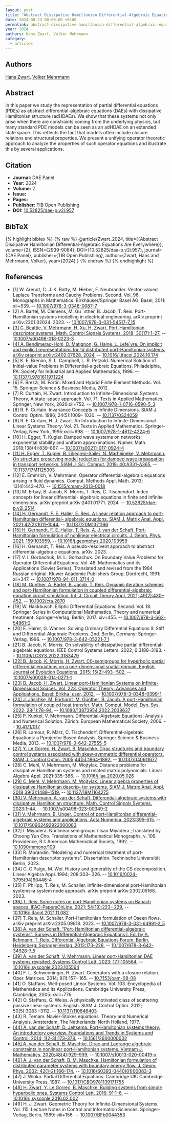 ```yaml
---
layout: post
title: "Abstract Dissipative Hamiltonian Differential-Algebraic Equations Are Everywhere"
date: 2024-08-23 00:00:00 +0100
permalink: abstract-dissipative-hamiltonian-differential-algebraic-equations-are-everywhere
year: 2024
authors: Hans Zwart, Volker Mehrmann
category:
  - articles
---
```

 
## Authors
[Hans Zwart](authors/hans_zwart), [Volker Mehrmann](authors/volker_mehrmann)
 
## Abstract
In this paper we study the representation of partial differential equations (PDEs) as abstract differential-algebraic equations (DAEs) with dissipative Hamiltonian structure (adHDAEs). We show that these systems not only arise when there are constraints coming from the underlying physics, but many standard PDE models can be seen as an adHDAE on an extended state space. This reflects the fact that models often include closure relations and structural properties. We present a unifying operator theoretic approach to analyze the properties of such operator equations and illustrate this by several applications.
 
## Citation
- **Journal:** DAE Panel
- **Year:** 2024
- **Volume:** 2
- **Issue:** 
- **Pages:** 
- **Publisher:** TIB Open Publishing
- **DOI:** [10.52825/dae-p.v2i.957](https://doi.org/10.52825/dae-p.v2i.957)
 
## BibTeX
{% highlight bibtex %}
{% raw %}
@article{Zwart_2024,
  title={{Abstract Dissipative Hamiltonian Differential-Algebraic Equations Are Everywhere}},
  volume={2},
  ISSN={2939-9084},
  DOI={10.52825/dae-p.v2i.957},
  journal={DAE Panel},
  publisher={TIB Open Publishing},
  author={Zwart, Hans and Mehrmann, Volker},
  year={2024}
}
{% endraw %}
{% endhighlight %}
 
## References
- [1] W. Arendt, C. J. K. Batty, M. Hieber, F. Neubrander. Vector-valued Laplace Transforms and Cauchy Problems. Second. Vol. 96. Monographs in Mathematics. Birkhäuser/Springer Basel AG, Basel, 2011: xii+539. -- [10.1007/978-3-0348-0087-7](https://doi.org/10.1007/978-3-0348-0087-7)
- [2] A. Bartel, M. Clemens, M. Gu¨nther, B. Jacob, T. Reis. Port-Hamiltonian systems modelling in electrical engineering. arXiv preprint arXiv:2301.02024. 2023. -- [10.1007/978-3-031-54517-7_15](https://doi.org/10.1007/978-3-031-54517-7_15)
- [[3] C. Beattie, V. Mehrmann, H. Xu, H. Zwart. Port-Hamiltonian descriptor systems. Math. Control Signals Systems. 2018; 30(17):1–27.](linear-port-hamiltonian-descriptor-systems) -- [10.1007/s00498-018-0223-3](https://doi.org/10.1007/s00498-018-0223-3)
- [[4] A. Bendimerad-Hohl, D. Matignon, G. Haine, L. Lefe`vre. On implicit and explicit representations for 1d distributed port-Hamiltonian systems. arXiv preprint arXiv:2402.07628. 2024.](on-stokes-lagrange-and-stokes-dirac-representations-for-1d-distributed-port-hamiltonian-systems) -- [10.1016/j.ifacol.2024.10.174](https://doi.org/10.1016/j.ifacol.2024.10.174)
- [5] K. E. Brenan, S. L. Campbell, L. R. Petzold. Numerical Solution of Initial-value Problems in Differential-algebraic Equations. Philadelphia, PA: Society for Industrial and Applied Mathematics, 1996. -- [10.1137/1.9781611971224](https://doi.org/10.1137/1.9781611971224)
- [6] F. Brezzi, M. Fortin. Mixed and Hybrid Finite Element Methods. Vol. 15. Springer Science & Business Media, 2012.
- [7] R. Curtain, H. Zwart. Introduction to Infinite-Dimensional Systems Theory, A state-space approach. Vol. 71. Texts in Applied Mathematics. Springer, New York, 2020:xii+752. -- [10.1007/978-1-0716-0590-5_3](https://doi.org/10.1007/978-1-0716-0590-5_3)
- [8] R. F. Curtain. Invariance Concepts in Infinite Dimensions. SIAM J. Control Optim. 1986; 24(5):1009– 1030. -- [10.1137/0324059](https://doi.org/10.1137/0324059)
- [9] R. F. Curtain, H. J. Zwart. An Introduction to Infinite-Dimensional Linear Systems Theory. Vol. 21. Texts in Applied Mathematics. Springer-Verlag, New York, 1995:xviii+698. -- [10.1007/978-1-4612-4224-6](https://doi.org/10.1007/978-1-4612-4224-6)
- [10] H. Egger, T. Kugler. Damped wave systems on networks: exponential stability and uniform approximations. Numer. Math. 2018;138(4):839–867. -- [10.1007/s00211-017-0924-4](https://doi.org/10.1007/s00211-017-0924-4)
- [[11] H. Egger, T. Kugler, B. Liljegren-Sailer, N. Marheineke, V. Mehrmann. On structure preserving model reduction for damped wave propagation in transport networks. SIAM J. Sci. Comput. 2018; 40:A331–A365.](on-structure-preserving-model-reduction-for-damped-wave-propagation-in-transport-networks) -- [10.1137/17M1125303](https://doi.org/10.1137/17M1125303)
- [12] E. Emmrich, V. Mehrmann. Operator differential-algebraic equations arising in fluid dynamics. Comput. Methods Appl. Math. 2013; 13(4):443–470. -- [10.1515/cmam-2013-0018](https://doi.org/10.1515/cmam-2013-0018)
- [13] M. Erbay, B. Jacob, K. Morris, T. Reis, C. Tischendorf. Index concepts for linear differential- algebraic equations in finite and infinite dimensions. arXiv preprint arXiv:2401.01771. 2024. -- [10.52825/dae-p.v2i.2514](https://doi.org/10.52825/dae-p.v2i.2514)
- [[14] H. Gernandt, F. E. Haller, E. Reis. A linear relation approach to port-Hamiltonian differential- algebraic equations. SIAM J. Matrix Anal. Appl. 2021;42(2):1011–1044.](a-linear-relation-approach-to-port-hamiltonian-differential-algebraic-equations) -- [10.1137/20M1371166](https://doi.org/10.1137/20M1371166)
- [[15] H. Gernandt, F. E. Haller, T. Reis, A. J. van der Schaft. Port-Hamiltonian formulation of nonlinear electrical circuits. J. Geom. Phys. 2021; 159:103959.](port-hamiltonian-formulation-of-nonlinear-electrical-circuits) -- [10.1016/j.geomphys.2020.103959](https://doi.org/10.1016/j.geomphys.2020.103959)
- [16] H. Gernandt, T. Reis. A pseudo-resolvent approach to abstract differential-algebraic equations. arXiv. 2023.
- [17] V. I. Gorbachuk, M. L. Gorbachuk. On Boundary Value Problems for Operator Differential Equations. Vol. 48. Mathematics and its Applications (Soviet Series). Translated and revised from the 1984 Russian original. Kluwer Academic Publishers Group, Dordrecht, 1991: xii+347. -- [10.1007/978-94-011-3714-0](https://doi.org/10.1007/978-94-011-3714-0)
- [[18] M. Günther, A. Bartel, B. Jacob, T. Reis. Dynamic iteration schemes and port-Hamiltonian formulation in coupled differential-algebraic equation circuit simulation. Int. J. Circuit Theory Appl. 2021; 49(2):430–452.](dynamic-iteration-schemes-and-port-hamiltonian-formulation-in-coupled-differential-algebraic-equation-circuit-simulation) -- [10.1002/cta.2870](https://doi.org/10.1002/cta.2870)
- [19] W. Hackbusch. Elliptic Differential Equations. Second. Vol. 18. Springer Series in Computational Mathematics. Theory and numerical treatment. Springer-Verlag, Berlin, 2017: xiv+455. -- [10.1007/978-3-662-54961-2](https://doi.org/10.1007/978-3-662-54961-2)
- [20] E. Hairer, G. Wanner. Solving Ordinary Differential Equations II: Stiff and Differential-Algebraic Problems. 2nd. Berlin, Germany: Springer-Verlag, 1996. -- [10.1007/978-3-642-05221-7_1](https://doi.org/10.1007/978-3-642-05221-7_1)
- [21] B. Jacob, K. Morris. On solvability of dissipative partial differential-algebraic equations. IEEE Control Systems Letters. 2022; 6:3188–3193. -- [10.1109/LCSYS.2022.3183479](https://doi.org/10.1109/LCSYS.2022.3183479)
- [[22] B. Jacob, K. Morris, H. Zwart. C0-semigroups for hyperbolic partial differential equations on a one-dimensional spatial domain. English. Journal of Evolution Equations. 2015; 15(2):493 –502.](c-0-semigroups-for-hyperbolic-partial-differential-equations-on-a-one-dimensional-spatial-domain) -- [10.1007/s00028-014-0271-1](https://doi.org/10.1007/s00028-014-0271-1)
- [[23] B. Jacob, H. Zwart. Linear port-Hamiltonian Systems on Infinite-Dimensional Spaces. Vol. 223. Operator Theory: Advances and Applications. Basel: Birkha¨user, 2012.](linear-port-hamiltonian-systems-on-infinite-dimensional-spaces) -- [10.1007/978-3-0348-0399-1](https://doi.org/10.1007/978-3-0348-0399-1)
- [[24] J. Jäschke, M. Ehrhardt, M. Günther, B. Jacob. A port-Hamiltonian formulation of coupled heat transfer. Math. Comput. Model. Dyn. Sys. 2022; 28(1):78–94.](a-port-hamiltonian-formulation-of-coupled-heat-transfer) -- [10.1080/13873954.2022.2038637](https://doi.org/10.1080/13873954.2022.2038637)
- [25] P. Kunkel, V. Mehrmann. Differential-Algebraic Equations. Analysis and Numerical Solution. Zürich: European Mathematical Society, 2006. -- [10.4171/017](https://doi.org/10.4171/017)
- [26] R. Lamour, R. März, C. Tischendorf. Differential-algebraic Equations: a Pprojector Based Analysis. Springer Science & Business Media, 2013. -- [10.1007/978-3-642-27555-5](https://doi.org/10.1007/978-3-642-27555-5)
- [[27] Y. Le Gorrec, H. Zwart, B. Maschke. Dirac structures and boundary control systems associated with skew-symmetric differential operators. SIAM J. Control Optim. 2005;44(5):1864–1892.](dirac-structures-and-boundary-control-systems-associated-with-skew-symmetric-differential-operators) -- [10.1137/040611677](https://doi.org/10.1137/040611677)
- [28] C. Mehl, V. Mehrmann, M. Wojtylak. Distance problems for dissipative Hamiltonian systems and related matrix polynomials. Linear Algebra Appl. 2021:335–366. -- [10.1016/j.laa.2020.05.026](https://doi.org/10.1016/j.laa.2020.05.026)
- [[29] C. Mehl, V. Mehrmann, M. Wojtylak. Linear algebra properties of dissipative Hamiltonian descrip- tor systems. SIAM J. Matrix Anal. Appl. 2018;39(3):1489–1519.](linear-algebra-properties-of-dissipative-hamiltonian-descriptor-systems) -- [10.1137/18M1164275](https://doi.org/10.1137/18M1164275)
- [[30] V. Mehrmann, A. van der Schaft. Differential-algebraic systems with dissipative Hamiltonian structture. Math. Control Signals Systems. 2023:1–44.](differential-algebraic-systems-with-dissipative-hamiltonian-structure) -- [10.1007/s00498-023-00349-2](https://doi.org/10.1007/s00498-023-00349-2)
- [[31] V. Mehrmann, B. Unger. Control of port-Hamiltonian differential-algebraic systems and applications. Acta Numerica. 2023:395–515.](control-of-port-hamiltonian-differential-algebraic-systems-and-applications) -- [10.1017/S0962492922000083](https://doi.org/10.1017/S0962492922000083)
- [32] I. Miyadera. Nonlinear semigroups / Isao Miyadera ; translated by Choong Yun Cho. Translations of Mathematical Monographs, v. 109. Providence, R.I: American Mathematical Society, 1992. -- [10.1090/mmono/109](https://doi.org/10.1090/mmono/109)
- [33] R. Morandin. “Modeling and numerical treatment of port-Hamiltonian descriptor systems”. Dissertation. Technische Universität Berlin, 2023.
- [34] C. C Paige, M. Wei. History and generality of the CS decomposition. Linear Algebra Appl. 1994; 208:303– 326. -- [10.1016/0024-3795(94)90446-4](https://doi.org/10.1016/0024-3795(94)90446-4)
- [35] F. Philipp, T. Reis, M. Schaller. Infinite-dimensional port-Hamiltonian systems–a system node approach. arXiv preprint arXiv:2302.05168. 2023.
- [[36] T. Reis. Some notes on port-Hamiltonian systems on Banach spaces. IFAC-PapersOnLine. 2021; 54(19):223– 229.](some-notes-on-port-hamiltonian-systems-on-banach-spaces) -- [10.1016/j.ifacol.2021.11.082](https://doi.org/10.1016/j.ifacol.2021.11.082)
- [37] T. Reis, M. Schaller. Port-Hamiltonian formulation of Oseen flows. arXiv preprint arXiv:2305.09618. 2023. -- [10.1007/978-3-031-64991-2_5](https://doi.org/10.1007/978-3-031-64991-2_5)
- [[38] A. van der Schaft. “Port-Hamiltonian differential-algebraic systems”. Surveys in Differential-Algebraic Equations I. Ed. by A. Ilchmann, T. Reis. Differential-Algebraic Equations Forum. Berlin, Heidelberg: Springer-Verlag, 2013:173–226.](port-hamiltonian-differential-algebraic-systems) -- [10.1007/978-3-642-34928-7_5](https://doi.org/10.1007/978-3-642-34928-7_5)
- [[39] A. van der Schaft, V. Mehrmann. Linear port-Hamiltonian DAE systems revisited. Systems Control Lett. 2023; 177:105564.](linear-port-hamiltonian-dae-systems-revisited) -- [10.1016/j.sysconle.2023.105564](https://doi.org/10.1016/j.sysconle.2023.105564)
- [40] F. L. Schwenninger, H. Zwart. Generators with a closure relation. Oper. Matrices. 2014; 8(1):157– 165. -- [10.7153/oam-08-08](https://doi.org/10.7153/oam-08-08)
- [41] O. Staffans. Well-posed Linear Systems. Vol. 103. Encyclopedia of Mathematics and its Applications. Cambridge University Press, Cambridge, 2005: xviii+776.
- [42] O. Staffans, G. Weiss. A physically motivated class of scattering passive linear systems. English. SIAM J. Control Optim. 2012; 50(5):3083 –3112. -- [10.1137/110846403](https://doi.org/10.1137/110846403)
- [43] R. Temam. Navier-Stokes equations. Theory and Numerical Analysis. Amsterdam, The Netherlands: North Holland, 1977.
- [[44] A. van der Schaft, D. Jeltsema. Port-Hamiltonian systems theory: An introductory overview. Foundations and Trends in Systems and Control. 2014; 1(2-3):173–378.](port-hamiltonian-systems-theory-an-introductory-overview-journal) -- [10.1561/2600000002](https://doi.org/10.1561/2600000002)
- [[45] A. van der Schaft, B. Maschke. Dirac and Lagrange algebraic constraints in nonlinear port-Hamiltonian systems. Vietnam J. Mathematics. 2020;48(4):929–939.](dirac-and-lagrange-algebraic-constraints-in-nonlinear-port-hamiltonian-systems) -- [10.1007/s10013-020-00419-x](https://doi.org/10.1007/s10013-020-00419-x)
- [[46] A. J. van der Schaft, B. M. Maschke. Hamiltonian formulation of distributed parameter systems with boundary energy flow. J. Geom. Phys. 2002; 42(1–2):166–174.](hamiltonian-formulation-of-distributed-parameter-systems-with-boundary-energy-flow) -- [10.1016/S0393-0440(01)00083-3](https://doi.org/10.1016/S0393-0440(01)00083-3)
- [47] J. Wloka. Partial Differential Equations. Cambridge UK: Cambridge University Press, 1987. -- [10.1017/CBO9781139171755](https://doi.org/10.1017/CBO9781139171755)
- [[48] H. Zwart, Y. Le Gorrec, B. Maschke. Building systems from simple hyperbolic ones. Systems Control Lett. 2016; 91:1–6.](building-systems-from-simple-hyperbolic-ones) -- [10.1016/j.sysconle.2016.02.002](https://doi.org/10.1016/j.sysconle.2016.02.002)
- [49] H. J. Zwart. Geometric Theory for Infinite-Dimensional Systems. Vol. 115. Lecture Notes in Control and Information Sciences. Springer-Verlag, Berlin, 1989: viii+156. -- [10.1007/BFb0044353](https://doi.org/10.1007/BFb0044353)

